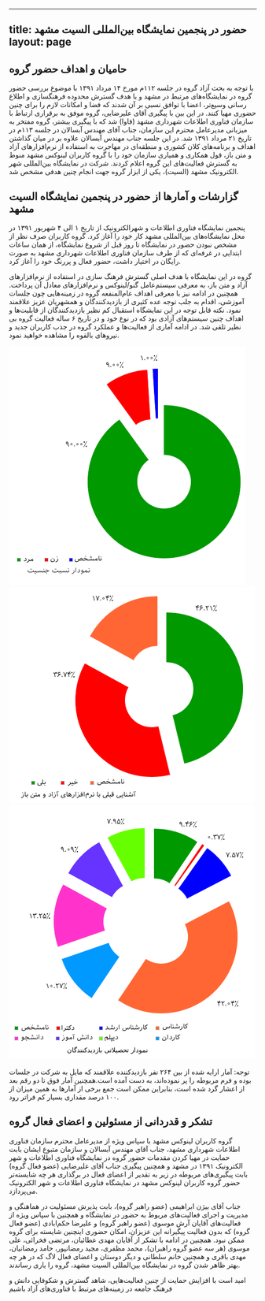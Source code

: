 ----------
title: حضور در پنجمین نمایشگاه بین‌المللی السیت مشهد
layout: page
----------

## حامیان و اهداف حضور گروه

با توجه به بحث آزاد گروه در جلسه ۱۱۲م مورخ ۱۴ مرداد ۱۳۹۱ با موضوع بررسی حضور گروه در نمایشگاه‌های مرتبط در مشهد و با هدف گسترش محدوده فرهنگسازی و اطلاع رسانی وسیع‌تر، اعضا با توافق نسبی بر آن شدند که فضا و امکانات لازم را برای چنین حضوری مهیا کنند. در این بین با پیگیری آقای علیرضایی، گروه موفق به برقراری ارتباط با سازمان فناوری اطلاعات شهرداری مشهد (فاوا) شد که با پیگیری بیشتر، گروه مفتخر به میزبانی مدیر‌عامل محترم این سازمان، جناب آقای مهندس آبسالان در جلسه ۱۱۳م در تاریخ ۲۱ مرداد ۱۳۹۱ شد. در این جلسه جناب مهندس آبسالان علاوه بر در میان گذاشتن اهداف و برنامه‌های کلان کشوری و منطقه‌ای در مهاجرت به استفاده از نرم‌افزار‌های آزاد و متن باز، قول همکاری و همیاری سازمان خود را با گروه کاربران لینوکس مشهد منوط به گسترش فعالیت‌های این گروه اعلام کردند. شرکت در نمایشگاه بین‌المللی شهر الکترونیک مشهد (السیت)، یکی از ابزار گروه جهت انجام چنین هدفی مشخص شد.

## گزارشات و آمارها از حضور در پنجمین نمایشگاه السیت مشهد

پنجمین نمایشگاه فناوری اطلاعات و شهرالکترونیک از تاریخ ۱ الی ۴ شهریور ۱۳۹۱ در محل نمایشگاه‌های بین‌المللی مشهد کار خود را آغاز کرد. گروه کاربران صرف نظر از مشخص نبودن حضور در نمایشگاه تا روز قبل از شروع نمایشگاه، از همان ساعات ابتدایی در غرفه‌ای که از طرف سازمان فناوری اطلاعات شهرداری مشهد به صورت رایگان در اختیار داشت، حضور فعال و پررنگ خود را آغاز کرد.

گروه در این نمایشگاه با هدف اصلی گسترش فرهنگ سازی در استفاده از نرم‌افزارهای آزاد و متن باز، به معرفی سیستم‌عامل گنو/لینوکس و نرم‌افزارهای معادل آن پرداخت. همچنین در ادامه نیز با معرفی اهداف عام‌المنفعه گروه در زمینه‌هایی چون جلسات آموزشی، اقدام به جلب توجه عده کثیری از بازدیدکنندگان و همشهریان عزیز علاقمند نمود. نکته قابل توجه در این نمایشگاه استقبال کم نظیر بازدیدکنندگان از قابلیت‌ها و اهداف چنین سیستم‌های آزادی بود که در نوع خود و در تاریخ ۶ ساله فعالیت گروه بی نظیر تلقی شد. در ادامه آماری از فعالیت‌ها و عملکرد گروه در جذب کاربران جدید و نیرو‌های بالقوه را مشاهده خواهید نمود.


![IMG1](/assets/images/activities/elecit-91-s.png)
![IMG2](/assets/images/activities/elecit-91-foss.png)
![IMG3](/assets/images/activities/elecit-91-edu.png)

توجه: آمار ارايه شده از بین ۲۶۴ نفر بازدیدکننده علاقمند که مایل به شرکت در جلسات بوده و فرم مربوطه را پر نموده‌اند، به دست آمده است.همچنین آمار فوق تا دو رقم بعد از اعشار گرد شده است، بنابراین ممکن است جمع برخی از آمارها به همین میزان از ۱۰۰ درصد مقداری بسیار کم فراتر رود.

## تشکر و قدردانی از مسئولین و اعضای فعال گروه

گروه کاربران لینوکس مشهد با سپاس ویژه از مدیرعامل محترم سازمان فناوری اطلاعات شهرداری مشهد، جناب آقای مهندس آبسالان و سازمان متبوع ایشان بابت حمایت در مهیا کردن مقدمات حضور گروه در نمایشگاه فناوری اطلاعات و شهر الکترونیک ۱۳۹۱ در مشهد و همچنین پیگیری جناب آقای علیرضایی (عضو فعال گروه) بابت پیگیری‌های مربوطه در زیر به تقدیر از اعضای فعال در برگذاری هر چه شایسته‌تر حضور گروه کاربران لینوکس مشهد در نمایشگاه فناوری اطلاعات و شهر الکترونیک می‌پردازد.

جناب آقای بیژن ابراهیمی (عضو راهبر گروه)، بابت پذیرش مسئولیت در هماهنگی و مدیریت و اجرای فعالیت‌های مربوط به حضور در نمایشگاه و همچنین با سپاس ویژه از فعالیت‌های آقایان آرش موسوی (عضو راهبر گروه) و علیرضا حکم‌ابادی (عضو فعال گروه) که بدون فعالیت پیگیرانه این عزیزان، امکان حضوری اینچنین شایسته برای گروه ممکن نبود.
همچنین در ادامه با تشکر از آقایان مهدی عطائیان، مرتضی فخرائی، علی موسوی (هر سه عضو گروه راهبران)، محمد مظفری، مجید رمضانپور، حامد رمضانیان، مهدی باقری و همچنین خانم سلطانی و دیگر دوستان و اعضای فعال لاگ که در هر چه بهتر ظاهر شدن گروه در نمایشگاه بین‌المللی السیت مشهد، گروه را یاری رساندند.

امید است با افزایش حمایت از چنین فعالیت‌هایی، شاهد گسترش و شکوفایی دانش و فرهنگ جامعه در زمینه‌های مرتبط با فناوری‌های آزاد باشیم
